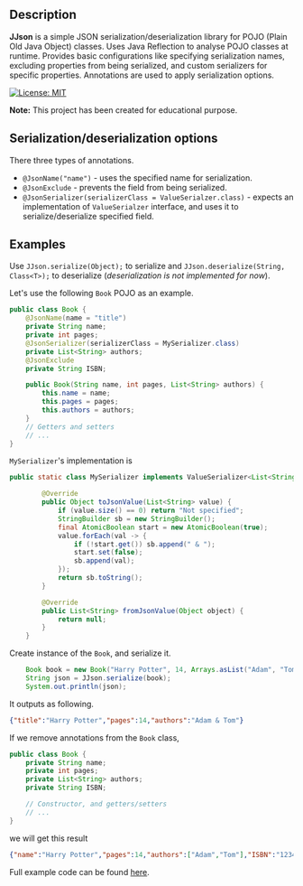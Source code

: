 ## Description
**JJson** is a simple JSON serialization/deserialization library for POJO 
(Plain Old Java Object) classes. Uses Java Reflection to analyse POJO classes at runtime. 
Provides basic configurations like specifying serialization names, excluding
properties from being serialized, and custom serializers for specific properties. 
Annotations are used to apply serialization options.

[![License: MIT](https://img.shields.io/badge/License-MIT-yellow.svg)](https://opensource.org/licenses/MIT)

**Note:** This project has been created for educational purpose.

## Serialization/deserialization options
There three types of annotations.
* `@JsonName("name")` - uses the specified name for serialization. 
* `@JsonExclude` - prevents the field from being serialized.
* `@JsonSerializer(serializerClass = ValueSerialzer.class)` - expects 
an implementation of `ValueSerialzer` interface, and uses it to
serialize/deserialize specified field.

## Examples
Use `JJson.serialize(Object);` to serialize and 
`JJson.deserialize(String, Class<T>);` to deserialize 
(_deserialization is not implemented for now_).

Let's use the following `Book` POJO as an example.

```java
public class Book {
    @JsonName(name = "title")
    private String name;
    private int pages;
    @JsonSerializer(serializerClass = MySerializer.class)
    private List<String> authors;
    @JsonExclude
    private String ISBN;

    public Book(String name, int pages, List<String> authors) {
        this.name = name;
        this.pages = pages;
        this.authors = authors;
    }
    // Getters and setters
    // ...
}
```
`MySerializer`'s implementation is
```java
public static class MySerializer implements ValueSerializer<List<String>> {

        @Override
        public Object toJsonValue(List<String> value) {
            if (value.size() == 0) return "Not specified";
            StringBuilder sb = new StringBuilder();
            final AtomicBoolean start = new AtomicBoolean(true);
            value.forEach(val -> {
                if (!start.get()) sb.append(" & ");
                start.set(false);
                sb.append(val);
            });
            return sb.toString();
        }

        @Override
        public List<String> fromJsonValue(Object object) {
            return null;
        }
    }
```

Create instance of the `Book`, and serialize it.
```java
    Book book = new Book("Harry Potter", 14, Arrays.asList("Adam", "Tom"), "12345A");
    String json = JJson.serialize(book);
    System.out.println(json);
```

It outputs as following.
```json
{"title":"Harry Potter","pages":14,"authors":"Adam & Tom"}
```

If we remove annotations from the `Book` class,
```java
public class Book {
    private String name;
    private int pages;
    private List<String> authors;
    private String ISBN;

    // Constructor, and getters/setters
    // ...
}
``` 
we will get this result
```json
{"name":"Harry Potter","pages":14,"authors":["Adam","Tom"],"ISBN":"12345A"}
```

Full example code can be found [here][1].

[1]: src/io/flaterlab/jjson/examples